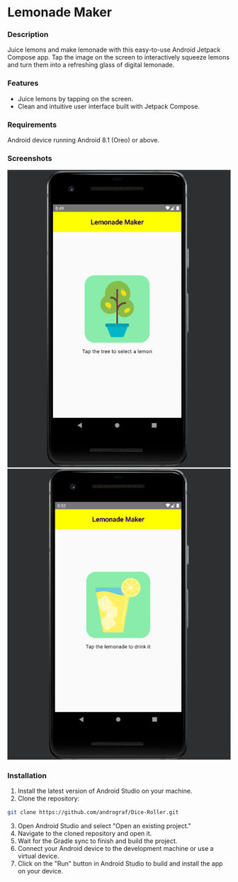# Lemonade Maker
### Description
Juice lemons and make lemonade with this easy-to-use Android Jetpack Compose app. 
Tap the image on the screen to interactively squeeze lemons and turn them into a refreshing glass of digital lemonade.

### Features
- Juice lemons by tapping on the screen.
- Clean and intuitive user interface built with Jetpack Compose.

### Requirements
Android device running Android 8.1 (Oreo) or above.

### Screenshots
![Lemonade Maker App Screenshot](screenshots/lemonade_maker1.png)
![Lemonade Maker App Screenshot](screenshots/lemonade_maker2.png)

### Installation
1. Install the latest version of Android Studio on your machine.
2. Clone the repository:
```bash
git clone https://github.com/andrograf/Dice-Roller.git
```
3. Open Android Studio and select "Open an existing project."
4. Navigate to the cloned repository and open it.
5. Wait for the Gradle sync to finish and build the project.
6. Connect your Android device to the development machine or use a virtual device.
7. Click on the "Run" button in Android Studio to build and install the app on your device.
